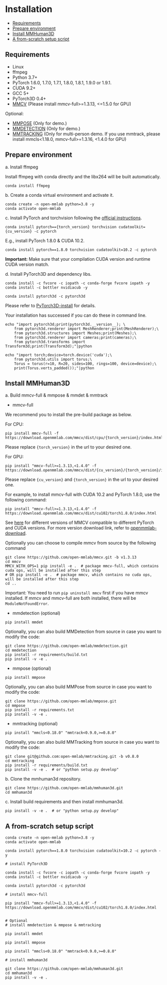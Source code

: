 # Installation

<!-- TOC -->

- [Requirements](#requirements)
- [Prepare environment](#prepare-environment)
- [Install MMHuman3D](#install-mmhuman3d)
- [A from-scratch setup script](#a-from-scratch-setup-script)

<!-- TOC -->

## Requirements

- Linux
- ffmpeg
- Python 3.7+
- PyTorch 1.6.0, 1.7.0, 1.7.1, 1.8.0, 1.8.1, 1.9.0 or 1.9.1.
- CUDA 9.2+
- GCC 5+
- PyTorch3D 0.4+
- [MMCV](https://github.com/open-mmlab/mmcv) (Please install mmcv-full>=1.3.13, <=1.5.0 for GPU)

Optional:
- [MMPOSE](https://github.com/open-mmlab/mmpose) (Only for demo.)
- [MMDETECTION](https://github.com/open-mmlab/mmdetection) (Only for demo.)
- [MMTRACKING](https://github.com/open-mmlab/mmtracking) (Only for multi-person demo. If you use mmtrack, please install mmcls<1.18.0, mmcv-full>=1.3.16, <1.4.0 for GPU)

## Prepare environment

a. Install ffmpeg

Install ffmpeg with conda directly and the libx264 will be built automatically.

```shell
conda install ffmpeg
```

b. Create a conda virtual environment and activate it.

```shell
conda create -n open-mmlab python=3.8 -y
conda activate open-mmlab
```

c. Install PyTorch and torchvision following the [official instructions](https://pytorch.org/).
```shell
conda install pytorch=={torch_version} torchvision cudatoolkit={cu_version} -c pytorch
```

E.g., install PyTorch 1.8.0 & CUDA 10.2.
```shell
conda install pytorch==1.8.0 torchvision cudatoolkit=10.2 -c pytorch
```

**Important:** Make sure that your compilation CUDA version and runtime CUDA version match.

d. Install PyTorch3D and dependency libs.

```shell
conda install -c fvcore -c iopath -c conda-forge fvcore iopath -y
conda install -c bottler nvidiacub -y

conda install pytorch3d -c pytorch3d
```
Please refer to [PyTorch3D-install](https://github.com/facebookresearch/pytorch3d/blob/main/INSTALL.md) for details.

Your installation has successed if you can do these in command line.

```shell
echo "import pytorch3d;print(pytorch3d.__version__); \
    from pytorch3d.renderer import MeshRenderer;print(MeshRenderer);\
    from pytorch3d.structures import Meshes;print(Meshes);\
    from pytorch3d.renderer import cameras;print(cameras);\
    from pytorch3d.transforms import Transform3d;print(Transform3d);"|python

echo "import torch;device=torch.device('cuda');\
    from pytorch3d.utils import torus;\
    Torus = torus(r=10, R=20, sides=100, rings=100, device=device);\
    print(Torus.verts_padded());"|python
```

## Install MMHuman3D

a. Build mmcv-full & mmpose & mmdet & mmtrack

- mmcv-full

We recommend you to install the pre-build package as below.

For CPU:
```shell
pip install mmcv-full -f https://download.openmmlab.com/mmcv/dist/cpu/{torch_version}/index.html
```
Please replace `{torch_version}` in the url to your desired one.

For GPU:
 ```shell
 pip install "mmcv-full>=1.3.13,<1.4.0" -f https://download.openmmlab.com/mmcv/dist/{cu_version}/{torch_version}/index.html
 ```
Please replace `{cu_version}` and `{torch_version}` in the url to your desired one.

For example, to install mmcv-full with CUDA 10.2 and PyTorch 1.8.0, use the following command:
```shell
pip install "mmcv-full>=1.3.13,<1.4.0" -f https://download.openmmlab.com/mmcv/dist/cu102/torch1.8.0/index.html
```

See [here](https://mmcv.readthedocs.io/en/latest/get_started/installation.html) for different versions of MMCV compatible to different PyTorch and CUDA versions.
For more version download link, refer to [openmmlab-download](https://download.openmmlab.com/mmcv/dist/index.html).

Optionally you can choose to compile mmcv from source by the following command

```shell
git clone https://github.com/open-mmlab/mmcv.git -b v1.3.13
cd mmcv
MMCV_WITH_OPS=1 pip install -e .  # package mmcv-full, which contains cuda ops, will be installed after this step
# OR pip install -e .  # package mmcv, which contains no cuda ops, will be installed after this step
cd ..
```

Important: You need to run `pip uninstall mmcv` first if you have mmcv installed. If mmcv and mmcv-full are both installed, there will be `ModuleNotFoundError`.

- mmdetection (optional)

```shell
pip install mmdet
```

Optionally, you can also build MMDetection from source in case you want to modify the code:
```shell
git clone https://github.com/open-mmlab/mmdetection.git
cd mmdetection
pip install -r requirements/build.txt
pip install -v -e .
```

- mmpose (optional)
```shell
pip install mmpose
```

Optionally, you can also build MMPose from source in case you want to modify the code:

```shell
git clone https://github.com/open-mmlab/mmpose.git
cd mmpose
pip install -r requirements.txt
pip install -v -e .
```

- mmtracking (optional)

```shell
pip install "mmcls<0.18.0" "mmtrack<0.9.0,>=0.8.0"
```

Optionally, you can also build MMTracking from source in case you want to modify the code:

```shell
git clone git@github.com:open-mmlab/mmtracking.git -b v0.8.0
cd mmtracking
pip install -r requirements/build.txt
pip install -v -e .  # or "python setup.py develop"
```
b. Clone the mmhuman3d repository.

```shell
git clone https://github.com/open-mmlab/mmhuman3d.git
cd mmhuman3d
```


c. Install build requirements and then install mmhuman3d.

```shell
pip install -v -e .  # or "python setup.py develop"
```

## A from-scratch setup script

```shell
conda create -n open-mmlab python=3.8 -y
conda activate open-mmlab

conda install pytorch==1.8.0 torchvision cudatoolkit=10.2 -c pytorch -y

# install PyTorch3D

conda install -c fvcore -c iopath -c conda-forge fvcore iopath -y
conda install -c bottler nvidiacub -y

conda install pytorch3d -c pytorch3d

# install mmcv-full

pip install "mmcv-full>=1.3.13,<1.4.0" -f https://download.openmmlab.com/mmcv/dist/cu102/torch1.8.0/index.html


# Optional
# install mmdetection & mmpose & mmtracking

pip install mmdet

pip install mmpose

pip install "mmcls<0.18.0" "mmtrack<0.9.0,>=0.8.0"

# install mmhuman3d

git clone https://github.com/open-mmlab/mmhuman3d.git
cd mmhuman3d
pip install -v -e .
```
